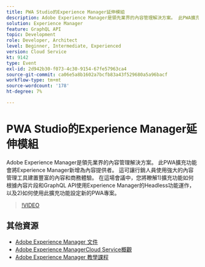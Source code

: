 ```yaml
---
title: PWA Studio的Experience Manager延伸模組
description: Adobe Experience Manager是領先業界的內容管理解決方案。 此PWA擴充功能會將Experience Manager新增為內容提供者。 這可讓行銷人員使用強大的內容管理工具建置豐富的內容和商務體驗。 在這場會議中，您將瞭解1)擴充功能如何根據內容片段和GraphQL API使用Experience Manager的Headless功能運作，以及2)如何使用此擴充功能設定新的PWA專案。
solution: Experience Manager
feature: GraphQL API
topic: Development
role: Developer, Architect
level: Beginner, Intermediate, Experienced
version: Cloud Service
kt: 9142
type: Event
exl-id: 2d942b30-f073-4c30-9154-67fe57963ca4
source-git-commit: ca06e5a8b1602a7bcfb83a43f529680a5a96bacf
workflow-type: tm+mt
source-wordcount: '178'
ht-degree: 7%

---
```


# PWA Studio的Experience Manager延伸模組

Adobe Experience Manager是領先業界的內容管理解決方案。 此PWA擴充功能會將Experience Manager新增為內容提供者。 這可讓行銷人員使用強大的內容管理工具建置豐富的內容和商務體驗。 在這場會議中，您將瞭解1)擴充功能如何根據內容片段和GraphQL API使用Experience Manager的Headless功能運作，以及2)如何使用此擴充功能設定新的PWA專案。

>[!VIDEO](https://video.tv.adobe.com/v/337581/?quality=12&learn=on&hidetitle=true)

## 其他資源

- [Adobe Experience Manager 文件](https://experienceleague.adobe.com/docs/experience-manager-cloud-service.html)
- [Adobe Experience ManagerCloud Service概觀](https://experienceleague.adobe.com/docs/experience-manager-cloud-service/overview/home.html)
- [Adobe Experience Manager 教學課程](https://experienceleague.adobe.com/docs/experience-manager-tutorials.html)
